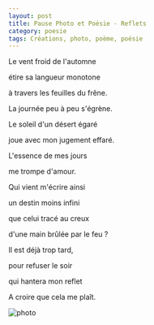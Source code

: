```yaml
---
layout: post
title: Pause Photo et Poésie - Reflets
category: poesie
tags: Créations, photo, poème, poésie
---
```


Le vent froid de l'automne

étire sa langueur monotone

à travers les feuilles du frêne.

La journée peu à peu s'égrène.

Le soleil d'un désert égaré

joue avec mon jugement effaré.

L'essence de mes jours

me trompe d'amour.

Qui vient m'écrire ainsi

un destin moins infini

que celui tracé au creux

d'une main brûlée par le feu ?

Il est déjà trop tard,

pour refuser le soir

qui hantera mon reflet

A croire que cela me plaît.

![photo](https://filedn.eu/llqi9IBxlYouGRXYG2xlROb/img/2020/poesiereflets.jpg)